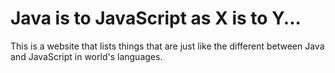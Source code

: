 # Java is to JavaScript as X is to Y...

This is a website that lists things that are just like the different between Java and JavaScript in world's languages.
